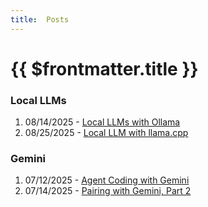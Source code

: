 ```yaml
---
title:  Posts
---
```


# {{ $frontmatter.title }}

### Local LLMs

1. 08/14/2025 - [Local LLMs with Ollama](posts/2025-08-14_Local%20LLM%20With%20Ollama.md)
2. 08/25/2025 - [Local LLM with llama.cpp](posts/2025-08-25_Local%20LLM%20With%20Llama%20cpp.md)

### Gemini

1. 07/12/2025 - [Agent Coding with Gemini](posts/2025-07-12_Coding%20With%20Gemini.md)
2. 07/14/2025 - [Pairing with Gemini, Part 2](posts/2025-07-14_Bookmarks%20Part%202.md)